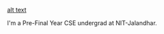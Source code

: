 [alt text](https://github.com/LALalitViyogi/LALalitViyogi/blob/main/header.png?raw=true)

<!--
**LALalitViyogi/LALalitViyogi** is a ✨ _special_ ✨ repository because its `README.md` (this file) appears on your GitHub profile.

Here are some ideas to get you started:

- 🔭 I’m currently working on ...
- 🌱 I’m currently learning ...
- 👯 I’m looking to collaborate on ...
- 🤔 I’m looking for help with ...
- 💬 Ask me about ...
- 📫 How to reach me: ...
- 😄 Pronouns: ...
- ⚡ Fun fact: ...
-->
I'm a Pre-Final Year CSE undergrad at NIT-Jalandhar.
